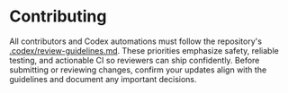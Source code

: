# Contributing

All contributors and Codex automations must follow the repository's [.codex/review-guidelines.md](.codex/review-guidelines.md).
These priorities emphasize safety, reliable testing, and actionable CI so reviewers can ship confidently.
Before submitting or reviewing changes, confirm your updates align with the guidelines and document any important decisions.
